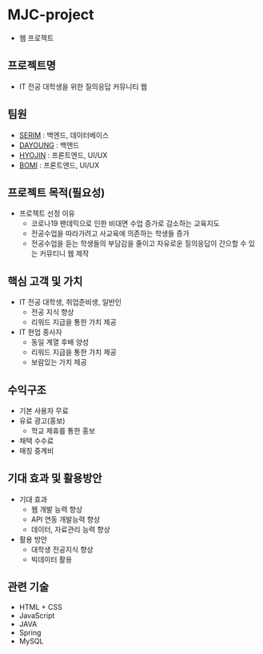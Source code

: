 # MJC-project
- 웹 프로젝트

## 프로젝트명
- IT 전공 대학생을 위한 질의응답 커뮤니티 웹

## 팀원
- [SERIM](https://github.com/Jserim420) : 백엔드, 데이터베이스
- [DAYOUNG](https://github.com/YDA0) : 백엔드
- [HYOJIN](https://github.com/hyojin0308) : 프론트엔드, UI/UX
- [BOMI](https://github.com/Kbomi16) : 프론트엔드, UI/UX

## 프로젝트 목적(필요성)
- 프로젝트 선정 이유
    - 코로나19 팬데믹으로 인한 비대면 수업 증가로 감소하는 교육지도
    - 전공수업을 따라가려고 사교육에 의존하는 학생들 증가
    - 전공수업을 듣는 학생들의 부담감을 줄이고 자유로운 질의응답이 간으할 수 있는 커뮤티니 웹 제작

## 핵심 고객 및 가치
- IT 전공 대학생, 취업준비생, 일반인
    - 전공 지식 향상
    - 리워드 지급을 통한 가치 제공
- IT 현업 종사자
    - 동일 계열 후배 양성
    - 리워드 지급을 통한 가치 제공
    - 보람있는 가치 제공

## 수익구조
- 기본 사용자 무료
- 유료 광고(홍보)
    - 학교 제휴를 통한 홍보
- 채택 수수료
- 매칭 중계비

## 기대 효과 및 활용방안
- 기대 효과
    - 웹 개발 능력 향상
    - API 연동 개발능력 향상
    - 데이터, 자료관리 능력 향상
- 활용 방안
    - 대학생 전공지식 향상
    - 빅데이터 활용

## 관련 기술
- HTML + CSS
- JavaScript
- JAVA
- Spring
- MySQL
